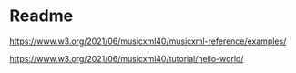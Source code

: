 # Readme

https://www.w3.org/2021/06/musicxml40/musicxml-reference/examples/

https://www.w3.org/2021/06/musicxml40/tutorial/hello-world/


